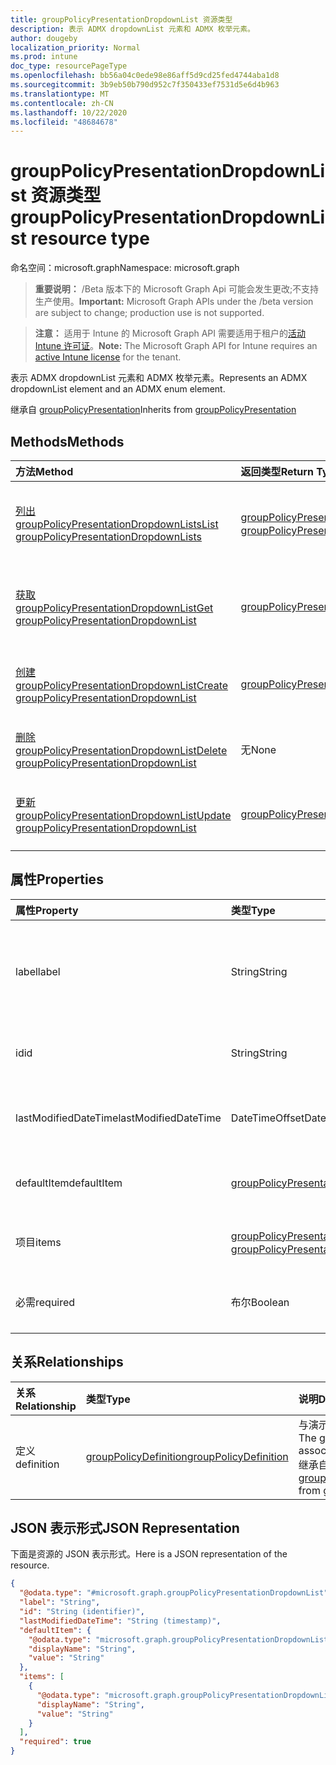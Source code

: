 ```yaml
---
title: groupPolicyPresentationDropdownList 资源类型
description: 表示 ADMX dropdownList 元素和 ADMX 枚举元素。
author: dougeby
localization_priority: Normal
ms.prod: intune
doc_type: resourcePageType
ms.openlocfilehash: bb56a04c0ede98e86aff5d9cd25fed4744aba1d8
ms.sourcegitcommit: 3b9eb50b790d952c7f350433ef7531d5e6d4b963
ms.translationtype: MT
ms.contentlocale: zh-CN
ms.lasthandoff: 10/22/2020
ms.locfileid: "48684678"
---
```

# <a name="grouppolicypresentationdropdownlist-resource-type"></a><span data-ttu-id="21599-103">groupPolicyPresentationDropdownList 资源类型</span><span class="sxs-lookup"><span data-stu-id="21599-103">groupPolicyPresentationDropdownList resource type</span></span>

<span data-ttu-id="21599-104">命名空间：microsoft.graph</span><span class="sxs-lookup"><span data-stu-id="21599-104">Namespace: microsoft.graph</span></span>

> <span data-ttu-id="21599-105">**重要说明：** /Beta 版本下的 Microsoft Graph Api 可能会发生更改;不支持生产使用。</span><span class="sxs-lookup"><span data-stu-id="21599-105">**Important:** Microsoft Graph APIs under the /beta version are subject to change; production use is not supported.</span></span>

> <span data-ttu-id="21599-106">**注意：** 适用于 Intune 的 Microsoft Graph API 需要适用于租户的[活动 Intune 许可证](https://go.microsoft.com/fwlink/?linkid=839381)。</span><span class="sxs-lookup"><span data-stu-id="21599-106">**Note:** The Microsoft Graph API for Intune requires an [active Intune license](https://go.microsoft.com/fwlink/?linkid=839381) for the tenant.</span></span>

<span data-ttu-id="21599-107">表示 ADMX dropdownList 元素和 ADMX 枚举元素。</span><span class="sxs-lookup"><span data-stu-id="21599-107">Represents an ADMX dropdownList element and an ADMX enum element.</span></span>


<span data-ttu-id="21599-108">继承自 [groupPolicyPresentation](../resources/intune-grouppolicy-grouppolicypresentation.md)</span><span class="sxs-lookup"><span data-stu-id="21599-108">Inherits from [groupPolicyPresentation](../resources/intune-grouppolicy-grouppolicypresentation.md)</span></span>

## <a name="methods"></a><span data-ttu-id="21599-109">Methods</span><span class="sxs-lookup"><span data-stu-id="21599-109">Methods</span></span>
|<span data-ttu-id="21599-110">方法</span><span class="sxs-lookup"><span data-stu-id="21599-110">Method</span></span>|<span data-ttu-id="21599-111">返回类型</span><span class="sxs-lookup"><span data-stu-id="21599-111">Return Type</span></span>|<span data-ttu-id="21599-112">说明</span><span class="sxs-lookup"><span data-stu-id="21599-112">Description</span></span>|
|:---|:---|:---|
|[<span data-ttu-id="21599-113">列出 groupPolicyPresentationDropdownLists</span><span class="sxs-lookup"><span data-stu-id="21599-113">List groupPolicyPresentationDropdownLists</span></span>](../api/intune-grouppolicy-grouppolicypresentationdropdownlist-list.md)|<span data-ttu-id="21599-114">[groupPolicyPresentationDropdownList](../resources/intune-grouppolicy-grouppolicypresentationdropdownlist.md) 集合</span><span class="sxs-lookup"><span data-stu-id="21599-114">[groupPolicyPresentationDropdownList](../resources/intune-grouppolicy-grouppolicypresentationdropdownlist.md) collection</span></span>|<span data-ttu-id="21599-115">列出 [groupPolicyPresentationDropdownList](../resources/intune-grouppolicy-grouppolicypresentationdropdownlist.md) 对象的属性和关系。</span><span class="sxs-lookup"><span data-stu-id="21599-115">List properties and relationships of the [groupPolicyPresentationDropdownList](../resources/intune-grouppolicy-grouppolicypresentationdropdownlist.md) objects.</span></span>|
|[<span data-ttu-id="21599-116">获取 groupPolicyPresentationDropdownList</span><span class="sxs-lookup"><span data-stu-id="21599-116">Get groupPolicyPresentationDropdownList</span></span>](../api/intune-grouppolicy-grouppolicypresentationdropdownlist-get.md)|[<span data-ttu-id="21599-117">groupPolicyPresentationDropdownList</span><span class="sxs-lookup"><span data-stu-id="21599-117">groupPolicyPresentationDropdownList</span></span>](../resources/intune-grouppolicy-grouppolicypresentationdropdownlist.md)|<span data-ttu-id="21599-118">读取 [groupPolicyPresentationDropdownList](../resources/intune-grouppolicy-grouppolicypresentationdropdownlist.md) 对象的属性和关系。</span><span class="sxs-lookup"><span data-stu-id="21599-118">Read properties and relationships of the [groupPolicyPresentationDropdownList](../resources/intune-grouppolicy-grouppolicypresentationdropdownlist.md) object.</span></span>|
|[<span data-ttu-id="21599-119">创建 groupPolicyPresentationDropdownList</span><span class="sxs-lookup"><span data-stu-id="21599-119">Create groupPolicyPresentationDropdownList</span></span>](../api/intune-grouppolicy-grouppolicypresentationdropdownlist-create.md)|[<span data-ttu-id="21599-120">groupPolicyPresentationDropdownList</span><span class="sxs-lookup"><span data-stu-id="21599-120">groupPolicyPresentationDropdownList</span></span>](../resources/intune-grouppolicy-grouppolicypresentationdropdownlist.md)|<span data-ttu-id="21599-121">创建新的 [groupPolicyPresentationDropdownList](../resources/intune-grouppolicy-grouppolicypresentationdropdownlist.md) 对象。</span><span class="sxs-lookup"><span data-stu-id="21599-121">Create a new [groupPolicyPresentationDropdownList](../resources/intune-grouppolicy-grouppolicypresentationdropdownlist.md) object.</span></span>|
|[<span data-ttu-id="21599-122">删除 groupPolicyPresentationDropdownList</span><span class="sxs-lookup"><span data-stu-id="21599-122">Delete groupPolicyPresentationDropdownList</span></span>](../api/intune-grouppolicy-grouppolicypresentationdropdownlist-delete.md)|<span data-ttu-id="21599-123">无</span><span class="sxs-lookup"><span data-stu-id="21599-123">None</span></span>|<span data-ttu-id="21599-124">删除 [groupPolicyPresentationDropdownList](../resources/intune-grouppolicy-grouppolicypresentationdropdownlist.md)。</span><span class="sxs-lookup"><span data-stu-id="21599-124">Deletes a [groupPolicyPresentationDropdownList](../resources/intune-grouppolicy-grouppolicypresentationdropdownlist.md).</span></span>|
|[<span data-ttu-id="21599-125">更新 groupPolicyPresentationDropdownList</span><span class="sxs-lookup"><span data-stu-id="21599-125">Update groupPolicyPresentationDropdownList</span></span>](../api/intune-grouppolicy-grouppolicypresentationdropdownlist-update.md)|[<span data-ttu-id="21599-126">groupPolicyPresentationDropdownList</span><span class="sxs-lookup"><span data-stu-id="21599-126">groupPolicyPresentationDropdownList</span></span>](../resources/intune-grouppolicy-grouppolicypresentationdropdownlist.md)|<span data-ttu-id="21599-127">更新 [groupPolicyPresentationDropdownList](../resources/intune-grouppolicy-grouppolicypresentationdropdownlist.md) 对象的属性。</span><span class="sxs-lookup"><span data-stu-id="21599-127">Update the properties of a [groupPolicyPresentationDropdownList](../resources/intune-grouppolicy-grouppolicypresentationdropdownlist.md) object.</span></span>|

## <a name="properties"></a><span data-ttu-id="21599-128">属性</span><span class="sxs-lookup"><span data-stu-id="21599-128">Properties</span></span>
|<span data-ttu-id="21599-129">属性</span><span class="sxs-lookup"><span data-stu-id="21599-129">Property</span></span>|<span data-ttu-id="21599-130">类型</span><span class="sxs-lookup"><span data-stu-id="21599-130">Type</span></span>|<span data-ttu-id="21599-131">说明</span><span class="sxs-lookup"><span data-stu-id="21599-131">Description</span></span>|
|:---|:---|:---|
|<span data-ttu-id="21599-132">label</span><span class="sxs-lookup"><span data-stu-id="21599-132">label</span></span>|<span data-ttu-id="21599-133">String</span><span class="sxs-lookup"><span data-stu-id="21599-133">String</span></span>|<span data-ttu-id="21599-134">任何演示文稿实体的本地化文本标签。</span><span class="sxs-lookup"><span data-stu-id="21599-134">Localized text label for any presentation entity.</span></span> <span data-ttu-id="21599-135">默认值为空白。</span><span class="sxs-lookup"><span data-stu-id="21599-135">The default value is empty.</span></span> <span data-ttu-id="21599-136">继承自 [groupPolicyPresentation](../resources/intune-grouppolicy-grouppolicypresentation.md)</span><span class="sxs-lookup"><span data-stu-id="21599-136">Inherited from [groupPolicyPresentation](../resources/intune-grouppolicy-grouppolicypresentation.md)</span></span>|
|<span data-ttu-id="21599-137">id</span><span class="sxs-lookup"><span data-stu-id="21599-137">id</span></span>|<span data-ttu-id="21599-138">String</span><span class="sxs-lookup"><span data-stu-id="21599-138">String</span></span>|<span data-ttu-id="21599-139">实体的键。</span><span class="sxs-lookup"><span data-stu-id="21599-139">Key of the entity.</span></span> <span data-ttu-id="21599-140">继承自 [groupPolicyPresentation](../resources/intune-grouppolicy-grouppolicypresentation.md)</span><span class="sxs-lookup"><span data-stu-id="21599-140">Inherited from [groupPolicyPresentation](../resources/intune-grouppolicy-grouppolicypresentation.md)</span></span>|
|<span data-ttu-id="21599-141">lastModifiedDateTime</span><span class="sxs-lookup"><span data-stu-id="21599-141">lastModifiedDateTime</span></span>|<span data-ttu-id="21599-142">DateTimeOffset</span><span class="sxs-lookup"><span data-stu-id="21599-142">DateTimeOffset</span></span>|<span data-ttu-id="21599-143">上次修改实体的日期和时间。</span><span class="sxs-lookup"><span data-stu-id="21599-143">The date and time the entity was last modified.</span></span> <span data-ttu-id="21599-144">继承自 [groupPolicyPresentation](../resources/intune-grouppolicy-grouppolicypresentation.md)</span><span class="sxs-lookup"><span data-stu-id="21599-144">Inherited from [groupPolicyPresentation](../resources/intune-grouppolicy-grouppolicypresentation.md)</span></span>|
|<span data-ttu-id="21599-145">defaultItem</span><span class="sxs-lookup"><span data-stu-id="21599-145">defaultItem</span></span>|[<span data-ttu-id="21599-146">groupPolicyPresentationDropdownListItem</span><span class="sxs-lookup"><span data-stu-id="21599-146">groupPolicyPresentationDropdownListItem</span></span>](../resources/intune-grouppolicy-grouppolicypresentationdropdownlistitem.md)|<span data-ttu-id="21599-147">用于标识项目列表的默认选择的本地化字符串值。</span><span class="sxs-lookup"><span data-stu-id="21599-147">Localized string value identifying the default choice of the list of items.</span></span>|
|<span data-ttu-id="21599-148">项目</span><span class="sxs-lookup"><span data-stu-id="21599-148">items</span></span>|<span data-ttu-id="21599-149">[groupPolicyPresentationDropdownListItem](../resources/intune-grouppolicy-grouppolicypresentationdropdownlistitem.md) 集合</span><span class="sxs-lookup"><span data-stu-id="21599-149">[groupPolicyPresentationDropdownListItem](../resources/intune-grouppolicy-grouppolicypresentationdropdownlistitem.md) collection</span></span>|<span data-ttu-id="21599-150">表示一组本地化的显示名称及其关联的值。</span><span class="sxs-lookup"><span data-stu-id="21599-150">Represents a set of localized display names and their associated values.</span></span>|
|<span data-ttu-id="21599-151">必需</span><span class="sxs-lookup"><span data-stu-id="21599-151">required</span></span>|<span data-ttu-id="21599-152">布尔</span><span class="sxs-lookup"><span data-stu-id="21599-152">Boolean</span></span>|<span data-ttu-id="21599-153">要求在 "参数" 框中输入值。</span><span class="sxs-lookup"><span data-stu-id="21599-153">Requirement to enter a value in the parameter box.</span></span> <span data-ttu-id="21599-154">默认值为 false。</span><span class="sxs-lookup"><span data-stu-id="21599-154">The default value is false.</span></span>|

## <a name="relationships"></a><span data-ttu-id="21599-155">关系</span><span class="sxs-lookup"><span data-stu-id="21599-155">Relationships</span></span>
|<span data-ttu-id="21599-156">关系</span><span class="sxs-lookup"><span data-stu-id="21599-156">Relationship</span></span>|<span data-ttu-id="21599-157">类型</span><span class="sxs-lookup"><span data-stu-id="21599-157">Type</span></span>|<span data-ttu-id="21599-158">说明</span><span class="sxs-lookup"><span data-stu-id="21599-158">Description</span></span>|
|:---|:---|:---|
|<span data-ttu-id="21599-159">定义</span><span class="sxs-lookup"><span data-stu-id="21599-159">definition</span></span>|[<span data-ttu-id="21599-160">groupPolicyDefinition</span><span class="sxs-lookup"><span data-stu-id="21599-160">groupPolicyDefinition</span></span>](../resources/intune-grouppolicy-grouppolicydefinition.md)|<span data-ttu-id="21599-161">与演示文稿相关联的组策略定义。</span><span class="sxs-lookup"><span data-stu-id="21599-161">The group policy definition associated with the presentation.</span></span> <span data-ttu-id="21599-162">继承自 [groupPolicyPresentation](../resources/intune-grouppolicy-grouppolicypresentation.md)</span><span class="sxs-lookup"><span data-stu-id="21599-162">Inherited from [groupPolicyPresentation](../resources/intune-grouppolicy-grouppolicypresentation.md)</span></span>|

## <a name="json-representation"></a><span data-ttu-id="21599-163">JSON 表示形式</span><span class="sxs-lookup"><span data-stu-id="21599-163">JSON Representation</span></span>
<span data-ttu-id="21599-164">下面是资源的 JSON 表示形式。</span><span class="sxs-lookup"><span data-stu-id="21599-164">Here is a JSON representation of the resource.</span></span>
<!-- {
  "blockType": "resource",
  "keyProperty": "id",
  "@odata.type": "microsoft.graph.groupPolicyPresentationDropdownList"
}
-->
``` json
{
  "@odata.type": "#microsoft.graph.groupPolicyPresentationDropdownList",
  "label": "String",
  "id": "String (identifier)",
  "lastModifiedDateTime": "String (timestamp)",
  "defaultItem": {
    "@odata.type": "microsoft.graph.groupPolicyPresentationDropdownListItem",
    "displayName": "String",
    "value": "String"
  },
  "items": [
    {
      "@odata.type": "microsoft.graph.groupPolicyPresentationDropdownListItem",
      "displayName": "String",
      "value": "String"
    }
  ],
  "required": true
}
```





